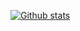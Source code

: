 [![Github stats](https://github-readme-stats.vercel.app/api?username=matheusmgon&show_icons=true&theme=radical)](https://github.com/anuraghazra/github-readme-stats)
